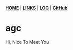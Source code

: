 [**HOME**](/) | [**LINKS**](/LINKS) | [**LOG**][3] | [**GitHub**][4]

# agc

Hi, Nice To Meet You

[3]:https://aaaa-qw.github.io/first/TXT/coba.txt
[4]:https://github.com/aaaa-qw/first
